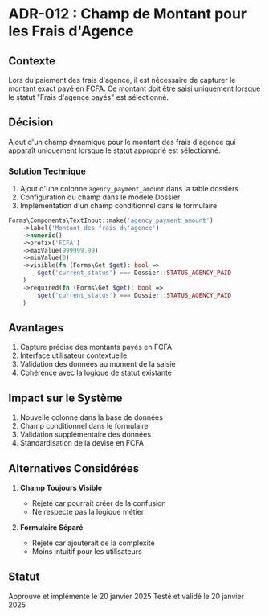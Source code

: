 # ADR-012 : Champ de Montant pour les Frais d'Agence

## Contexte
Lors du paiement des frais d'agence, il est nécessaire de capturer le montant exact payé en FCFA. Ce montant doit être saisi uniquement lorsque le statut "Frais d'agence payés" est sélectionné.

## Décision
Ajout d'un champ dynamique pour le montant des frais d'agence qui apparaît uniquement lorsque le statut approprié est sélectionné.

### Solution Technique
1. Ajout d'une colonne `agency_payment_amount` dans la table dossiers
2. Configuration du champ dans le modèle Dossier
3. Implémentation d'un champ conditionnel dans le formulaire

```php
Forms\Components\TextInput::make('agency_payment_amount')
    ->label('Montant des frais d\'agence')
    ->numeric()
    ->prefix('FCFA')
    ->maxValue(999999.99)
    ->minValue(0)
    ->visible(fn (Forms\Get $get): bool => 
        $get('current_status') === Dossier::STATUS_AGENCY_PAID
    )
    ->required(fn (Forms\Get $get): bool => 
        $get('current_status') === Dossier::STATUS_AGENCY_PAID
    )
```

## Avantages
1. Capture précise des montants payés en FCFA
2. Interface utilisateur contextuelle
3. Validation des données au moment de la saisie
4. Cohérence avec la logique de statut existante

## Impact sur le Système
1. Nouvelle colonne dans la base de données
2. Champ conditionnel dans le formulaire
3. Validation supplémentaire des données
4. Standardisation de la devise en FCFA

## Alternatives Considérées
1. **Champ Toujours Visible**
   - Rejeté car pourrait créer de la confusion
   - Ne respecte pas la logique métier

2. **Formulaire Séparé**
   - Rejeté car ajouterait de la complexité
   - Moins intuitif pour les utilisateurs

## Statut
Approuvé et implémenté le 20 janvier 2025
Testé et validé le 20 janvier 2025
